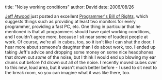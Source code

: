 
title: "Noisy working conditions"
author: David
date: 2006/08/26

<a href="http://www.codinghorror.com/blog/">Jeff Atwood</a> just posted an excellent <a href="http://www.codinghorror.com/blog/archives/000666.html">Programmer's Bill of Rights</a>, which suggests things such as providing at least two monitors for every programmer, providing a fast PC, etc. One thing in particular that&nbsp;he mentioned is that all programmers should have quiet working conditions, and I couldn't agree more, because I sit near&nbsp;some of loudest people at work. Of course, we're all in cubes, too, so it isn't like I can shut the door. I hear more about someone's daughter than I do about work, too. I ended up taking Jeff's advice and dropping some money on some nice headphones that drown out <em>some</em> of the noise, but I think I would end up blowing my ear drums out before I'd drown out all of the noise. I recently moved cubes over to this new, loud area, but it wasn't much better before - I used to sit next to the break room, so you can imagine what it was like there, too.
